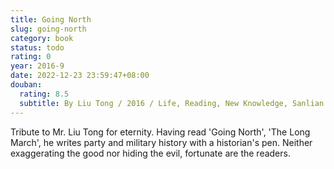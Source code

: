 ```yaml
---
title: Going North
slug: going-north
category: book
status: todo
rating: 0
year: 2016-9
date: 2022-12-23 23:59:47+08:00
douban:
  rating: 8.5
  subtitle: By Liu Tong / 2016 / Life, Reading, New Knowledge, Sanlian Bookstore
---
```


Tribute to Mr. Liu Tong for eternity. Having read 'Going North', 'The Long March', he writes party and military history with a historian's pen. Neither exaggerating the good nor hiding the evil, fortunate are the readers.

